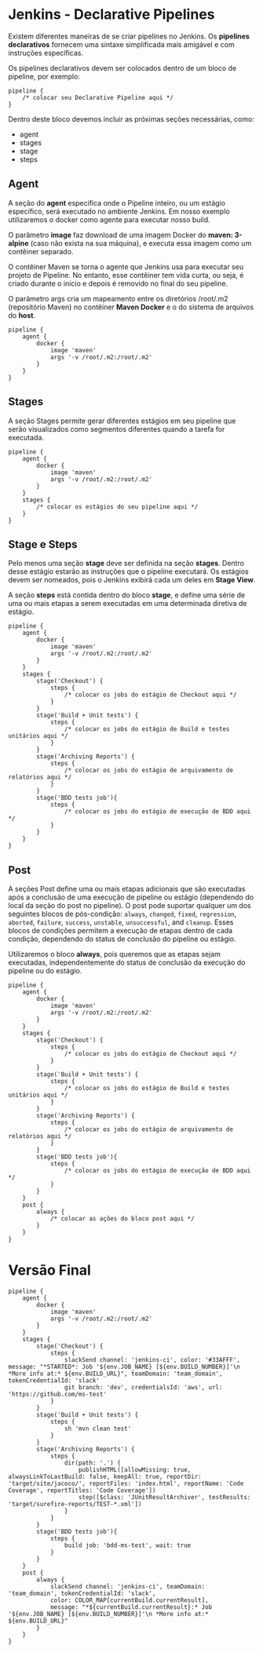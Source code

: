 # Jenkins - Declarative Pipelines

Existem diferentes maneiras de se criar pipelines no Jenkins. Os **pipelines declarativos** fornecem uma sintaxe simplificada mais amigável e com instruções específicas.

Os pipelines declarativos devem ser colocados dentro de um bloco de pipeline, por exemplo:

```
pipeline {
    /* colocar seu Declarative Pipeline aqui */
}
```

Dentro deste bloco devemos incluir as próximas seções necessárias, como:

 - agent
 - stages
 - stage
 - steps

## Agent

A seção do **agent** especifica onde o Pipeline inteiro, ou um estágio específico, será executado no ambiente Jenkins. Em nosso exemplo utilizaremos o docker como agente para executar nosso build.

O parâmetro **image**  faz download de uma imagem Docker do **maven: 3-alpine** (caso não exista na sua máquina), e executa essa imagem como um contêiner separado. 

O contêiner Maven se torna o agente que Jenkins usa para executar seu projeto de Pipeline. No entanto, esse contêiner tem vida curta, ou seja, é criado durante o início e depois é removido no final do seu pipeline.

O parâmetro args cria um mapeamento entre os diretórios /root/.m2 (repositório Maven) no contêiner **Maven Docker** e o do sistema de arquivos do **host**. 

```
pipeline {
	agent {
		docker {
			image 'maven'
			args '-v /root/.m2:/root/.m2'
		}
	}
}
```

## Stages

A seção Stages permite gerar diferentes estágios em seu pipeline que serão visualizados como segmentos diferentes quando a tarefa for executada.

```
pipeline {
	agent {
		docker {
			image 'maven'
			args '-v /root/.m2:/root/.m2'
		}
	}
	stages {
		/* colocar os estágios do seu pipeline aqui */
	}
}
```

## Stage e Steps

Pelo menos uma seção **stage** deve ser definida na seção **stages**. Dentro desse estágio estarão as instruções que o pipeline executará. Os estágios devem ser nomeados, pois o Jenkins exibirá cada um deles em **Stage View**.

A seção **steps** está contida dentro do bloco **stage**, e define uma série de uma ou mais etapas a serem executadas em uma determinada diretiva de estágio.

```
pipeline {
	agent {
		docker {
			image 'maven'
			args '-v /root/.m2:/root/.m2'
		}
	}
	stages {
		stage('Checkout') {
			steps {
				/* colocar os jobs do estágio de Checkout aqui */
			}
		}
		stage('Build + Unit tests') {
			steps {
				/* colocar os jobs do estágio de Build e testes unitários aqui */
			}
		}
		stage('Archiving Reports') {
			steps {
				/* colocar os jobs do estágio de arquivamento de relatórios aqui */
			}
		}
		stage('BDD tests job'){
			steps {
				/* colocar os jobs do estágio de execução de BDD aqui */
			}
		}
	}
}
```

## Post

A seções Post define uma ou mais etapas adicionais que são executadas após a conclusão de uma execução de pipeline ou estágio (dependendo do local da seção do post no pipeline). O post pode suportar qualquer um dos seguintes blocos de pós-condição: `always`, `changed`, `fixed`, `regression`, `aborted`, `failure`, `success`, `unstable`, `unsuccessful`, and `cleanup`. Esses blocos de condições permitem a execução de etapas dentro de cada condição, dependendo do status de conclusão do pipeline ou estágio. 

Utilizaremos o bloco **always**, pois queremos que as etapas sejam executadas, independentemente do status de conclusão da execução do pipeline ou do estágio.

```
pipeline {
	agent {
		docker {
			image 'maven'
			args '-v /root/.m2:/root/.m2'
		}
	}
	stages {
		stage('Checkout') {
			steps {
				/* colocar os jobs do estágio de Checkout aqui */
			}
		}
		stage('Build + Unit tests') {
			steps {
				/* colocar os jobs do estágio de Build e testes unitários aqui */
			}
		}
		stage('Archiving Reports') {
			steps {
				/* colocar os jobs do estágio de arquivamento de relatórios aqui */
			}
		}
		stage('BDD tests job'){
			steps {
				/* colocar os jobs do estágio de execução de BDD aqui */
			}
		}
	}
	post {
		always {
			/* colocar as ações do bloco post aqui */
		}
	}
}
```

# Versão Final

```
pipeline {
	agent {
		docker {
			image 'maven'
			args '-v /root/.m2:/root/.m2'
		}
	}
	stages {
		stage('Checkout') {
			steps {
				slackSend channel: 'jenkins-ci', color: '#33AFFF', message: "*STARTED*: Job '${env.JOB_NAME} [${env.BUILD_NUMBER}]'\n *More info at:* ${env.BUILD_URL}", teamDomain: 'team_domain', tokenCredentialId: 'slack'
				git branch: 'dev', credentialsId: 'aws', url: 'https://github.com/ms-test'
			}
		}
		stage('Build + Unit tests') {
			steps {
				sh 'mvn clean test'
			}
		}
		stage('Archiving Reports') {
			steps {
				dir(path: '.') {
					publishHTML([allowMissing: true, alwaysLinkToLastBuild: false, keepAll: true, reportDir: 'target/site/jacoco/', reportFiles: 'index.html', reportName: 'Code Coverage', reportTitles: 'Code Coverage'])
					step([$class: 'JUnitResultArchiver', testResults: 'target/surefire-reports/TEST-*.xml'])
				}
			}
		}
		stage('BDD tests job'){
			steps {
				build job: 'bdd-ms-test', wait: true
			}
		}
	}
	post {
		always {
			slackSend channel: 'jenkins-ci', teamDomain: 'team_domain', tokenCredentialId: 'slack',
			color: COLOR_MAP[currentBuild.currentResult],
			message: "*${currentBuild.currentResult}:* Job '${env.JOB_NAME} [${env.BUILD_NUMBER}]'\n *More info at:* ${env.BUILD_URL}"
		}
	}
}
```
